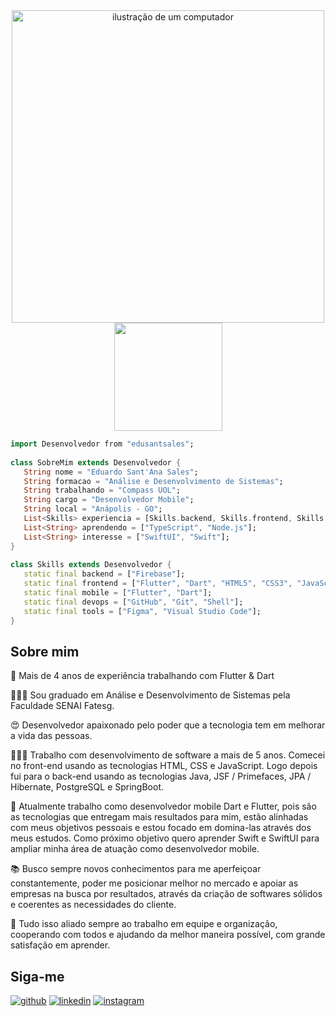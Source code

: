 <div align="center">
  <img src="https://raw.githubusercontent.com/MicaelliMedeiros/micaellimedeiros/master/image/computer-illustration.png" alt="ilustração de um computador" width="500rem" align="center">
  <img src="https://github-readme-stats.vercel.app/api/top-langs/?username=edusantsales&layout=compact&langs_count=7&theme=dracula" height="173rem" align="center"/>
</div>

```dart
import Desenvolvedor from "edusantsales";
  
class SobreMim extends Desenvolvedor {
   String nome = "Eduardo Sant'Ana Sales";
   String formacao = "Análise e Desenvolvimento de Sistemas";
   String trabalhando = "Compass UOL";
   String cargo = "Desenvolvedor Mobile";
   String local = "Anápolis - GO";
   List<Skills> experiencia = [Skills.backend, Skills.frontend, Skills.mobile, Skills.devops, Skills.tools];
   List<String> aprendendo = ["TypeScript", "Node.js"];
   List<String> interesse = ["SwiftUI", "Swift"];
}
  
class Skills extends Desenvolvedor {
   static final backend = ["Firebase"];
   static final frontend = ["Flutter", "Dart", "HTML5", "CSS3", "JavaScript"];
   static final mobile = ["Flutter", "Dart"];
   static final devops = ["GitHub", "Git", "Shell"];
   static final tools = ["Figma", "Visual Studio Code"];
}
```
<!--
<br/>

<div align="center">
  
  ![github-stats](https://github-readme-stats.vercel.app/api?username=edusantsales&show_icons=true&include_all_commits=false&count_private=true&theme=dracula)
  
</div>
-->
## Sobre mim

🚀 Mais de 4 anos de experiência trabalhando com Flutter & Dart

👨🏻‍🎓 Sou graduado em Análise e Desenvolvimento de Sistemas pela Faculdade SENAI Fatesg.

😍 Desenvolvedor apaixonado pelo poder que a tecnologia tem em melhorar a vida das pessoas.

👨🏻‍💻 Trabalho com desenvolvimento de software a mais de 5 anos. Comecei no front-end usando as tecnologias HTML, CSS e JavaScript. Logo depois fui para o back-end usando as tecnologias Java, JSF / Primefaces, JPA / Hibernate, PostgreSQL e SpringBoot.

🎯 Atualmente trabalho como desenvolvedor mobile Dart e Flutter, pois são as tecnologias que entregam mais resultados para mim, estão alinhadas com meus objetivos pessoais e estou focado em domina-las através dos meus estudos. Como próximo objetivo quero aprender Swift e SwiftUI para ampliar minha área de atuação como desenvolvedor mobile.

📚 Busco sempre novos conhecimentos para me aperfeiçoar constantemente, poder me posicionar melhor no mercado e apoiar as empresas na busca por resultados, através da criação de softwares sólidos e coerentes as necessidades do cliente.

🤝 Tudo isso aliado sempre ao trabalho em equipe e organização, cooperando com todos e ajudando da melhor maneira possível, com grande satisfação em aprender.

## Siga-me

[![github](https://img.shields.io/badge/github-37393A?style=for-the-badge&logo=github&logoColor=white)](https://www.github.com/edusantsales)  [![linkedin](https://img.shields.io/badge/linkedin-0A66C2?style=for-the-badge&logo=linkedin&logoColor=white)](https://www.linkedin.com/in/edusantsales/)  [![instagram](https://img.shields.io/badge/instagram-CD486B?style=for-the-badge&logo=instagram&logoColor=white)](https://www.instagram.com/edusantsales)
